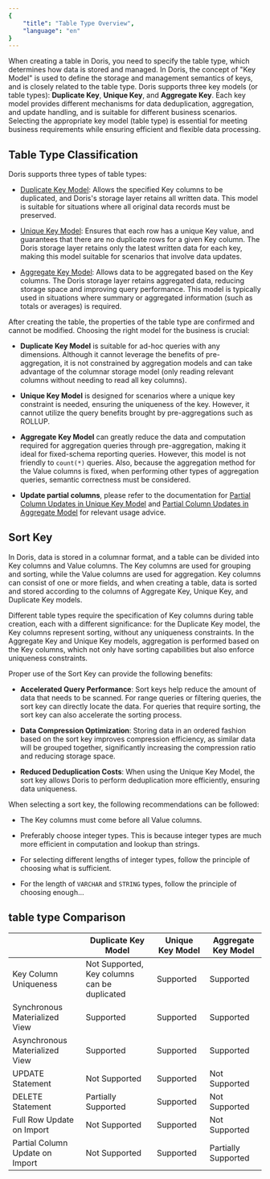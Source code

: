```yaml
---
{
    "title": "Table Type Overview",
    "language": "en"
}
---
```


When creating a table in Doris, you need to specify the table type, which determines how data is stored and managed. In Doris, the concept of "Key Model" is used to define the storage and management semantics of keys, and is closely related to the table type. Doris supports three key models (or table types): **Duplicate Key**, **Unique Key**, and **Aggregate Key**. Each key model provides different mechanisms for data deduplication, aggregation, and update handling, and is suitable for different business scenarios. Selecting the appropriate key model (table type) is essential for meeting business requirements while ensuring efficient and flexible data processing.

## Table Type Classification

Doris supports three types of table types:

* [Duplicate Key Model](./duplicate): Allows the specified Key columns to be duplicated, and Doris's storage layer retains all written data. This model is suitable for situations where all original data records must be preserved.

* [Unique Key Model](./unique): Ensures that each row has a unique Key value, and guarantees that there are no duplicate rows for a given Key column. The Doris storage layer retains only the latest written data for each key, making this model suitable for scenarios that involve data updates.

* [Aggregate Key Model](./aggregate): Allows data to be aggregated based on the Key columns. The Doris storage layer retains aggregated data, reducing storage space and improving query performance. This model is typically used in situations where summary or aggregated information (such as totals or averages) is required.

After creating the table, the properties of the table type are confirmed and cannot be modified. Choosing the right model for the business is crucial:

* **Duplicate Key Model** is suitable for ad-hoc queries with any dimensions. Although it cannot leverage the benefits of pre-aggregation, it is not constrained by aggregation models and can take advantage of the columnar storage model (only reading relevant columns without needing to read all key columns).

* **Unique Key Model** is designed for scenarios where a unique key constraint is needed, ensuring the uniqueness of the key. However, it cannot utilize the query benefits brought by pre-aggregations such as ROLLUP. 

* **Aggregate Key Model** can greatly reduce the data and computation required for aggregation queries through pre-aggregation, making it ideal for fixed-schema reporting queries. However, this model is not friendly to `count(*)` queries. Also, because the aggregation method for the Value columns is fixed, when performing other types of aggregation queries, semantic correctness must be considered.

* **Update partial columns**, please refer to the documentation for [Partial Column Updates in Unique Key Model](../../data-operate/update/update-of-aggregate-model) and [Partial Column Updates in Aggregate Model](../../data-operate/update/update-of-aggregate-model) for relevant usage advice.



## Sort Key

In Doris, data is stored in a columnar format, and a table can be divided into Key columns and Value columns. The Key columns are used for grouping and sorting, while the Value columns are used for aggregation. Key columns can consist of one or more fields, and when creating a table, data is sorted and stored according to the columns of Aggregate Key, Unique Key, and Duplicate Key models.

Different table types require the specification of Key columns during table creation, each with a different significance: for the Duplicate Key model, the Key columns represent sorting, without any uniqueness constraints. In the Aggregate Key and Unique Key models, aggregation is performed based on the Key columns, which not only have sorting capabilities but also enforce uniqueness constraints.

Proper use of the Sort Key can provide the following benefits:

* **Accelerated Query Performance**: Sort keys help reduce the amount of data that needs to be scanned. For range queries or filtering queries, the sort key can directly locate the data. For queries that require sorting, the sort key can also accelerate the sorting process.

* **Data Compression Optimization**: Storing data in an ordered fashion based on the sort key improves compression efficiency, as similar data will be grouped together, significantly increasing the compression ratio and reducing storage space.

* **Reduced Deduplication Costs**: When using the Unique Key Model, the sort key allows Doris to perform deduplication more efficiently, ensuring data uniqueness.

When selecting a sort key, the following recommendations can be followed:

* The Key columns must come before all Value columns.

* Preferably choose integer types. This is because integer types are much more efficient in computation and lookup than strings.

* For selecting different lengths of integer types, follow the principle of choosing what is sufficient.

* For the length of `VARCHAR` and `STRING` types, follow the principle of choosing enough...

## table type Comparison

|           | Duplicate Key Model       | Unique Key Model | Aggregate Key Model |
| --------- | ------------------ | ----------------- | --------------- |
| Key Column Uniqueness | Not Supported, Key columns can be duplicated | Supported | Supported |
| Synchronous Materialized View | Supported | Supported | Supported |
| Asynchronous Materialized View | Supported | Supported | Supported |
| UPDATE Statement | Not Supported | Supported | Not Supported |
| DELETE Statement | Partially Supported | Supported | Not Supported |
| Full Row Update on Import | Not Supported | Supported | Not Supported |
| Partial Column Update on Import | Not Supported | Supported | Partially Supported |
